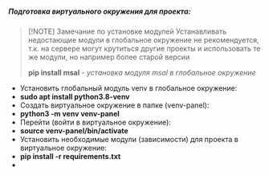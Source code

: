 ##### ***Подготовка виртуального окружения для проекта:***

> [!NOTE] Замечание по установке модулей
> Устанавливать недостающие модули в глобальное окружение не рекомендуется,
> т.к. на сервере могут крутиться другие проекты и использовать те же модули,
> но например более старой версии
> 
> **pip install msal** - *установка модуля msal в глобальное окружение*

 - Установить глобальный модуль venv в глобальное окружение:
 - **sudo apt install python3.8-venv**
 - Создать виртуальное окружение в папке (venv-panel):
 - **python3 -m venv venv-panel**
 - Перейти (войти в виртуальное окружение):
 - **source venv-panel/bin/activate**
 - Установить необходимые модули (зависимости) для проекта в виртуальное окружение:
 - **pip install -r requirements.txt**
 - 